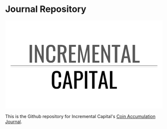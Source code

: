 # Journal Repository

![incremental capital banner image](/incremental-capital-header.png)

This is the Github repository for Incremental Capital's [Coin Accumulation Journal](https://www.incremental.capital/).

